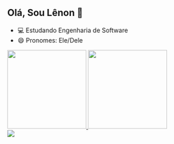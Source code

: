 ## Olá, Sou Lênon 👋

- 💻 Estudando Engenharia de Software
- 😄 Pronomes: Ele/Dele

<div>
  <a href="https://github.com/Lenon-C-Belotti">
    <img height="180em" src="https://github-readme-stats.vercel.app/api?username=Lenon-C-Belotti&show_icons=true&theme=dark&include_all_commits=true&count_private=true"/>
    <img height="180em" src="https://github-readme-stats.vercel.app/api/top-langs/?username=Lenon-C-Belotti&layout=compact&langs_count=16&theme=dark"/>
  </a>
</div>
<div>
  <a href="https://www.linkedin.com/in/lenonbelotti/" target="_blank">
  <img src="https://img.shields.io/badge/-LinkedIn-%230077B5?style=for-the-badge&logo=linkedin&logoColor=white" target="_blank"/>
</a>

</div>
